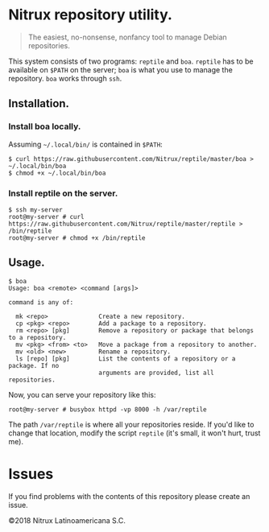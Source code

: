 # Nitrux repository utility.

> The easiest, no-nonsense, nonfancy tool to manage Debian repositories.

This system consists of two programs: `reptile` and `boa`. `reptile` has to
be available on `$PATH` on the server; `boa` is what you use to manage the
repository. `boa` works through `ssh`.

## Installation.

### Install boa locally.

Assuming `~/.local/bin/` is contained in `$PATH`:
```
$ curl https://raw.githubusercontent.com/Nitrux/reptile/master/boa > ~/.local/bin/boa
$ chmod +x ~/.local/bin/boa
```

### Install reptile on the server.
```
$ ssh my-server
root@my-server # curl https://raw.githubusercontent.com/Nitrux/reptile/master/reptile > /bin/reptile
root@my-server # chmod +x /bin/reptile
```

## Usage.

```
$ boa
Usage: boa <remote> <command [args]>

command is any of:

  mk <repo>              Create a new repository.
  cp <pkg> <repo>        Add a package to a repository.
  rm <repo> [pkg]        Remove a repository or package that belongs to a repository.
  mv <pkg> <from> <to>   Move a package from a repository to another.
  mv <old> <new>         Rename a repository.
  ls [repo] [pkg]        List the contents of a repository or a package. If no
                         arguments are provided, list all repositories.
```

Now, you can serve your repository like this:

```
root@my-server # busybox httpd -vp 8000 -h /var/reptile
```

The path `/var/reptile` is where all your repositories reside. If you'd like
to change that location, modify the script `reptile` (it's small, it won't hurt,
trust me).

# Issues
If you find problems with the contents of this repository please create an issue.

©2018 Nitrux Latinoamericana S.C.
